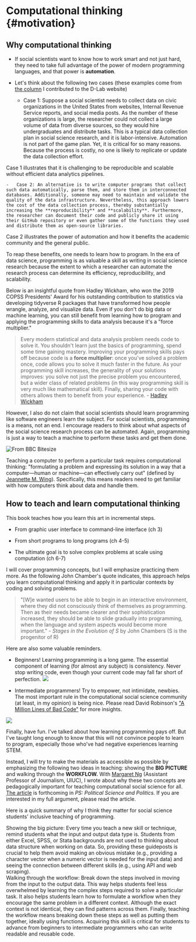 # Computational thinking {#motivation}



## Why computational thinking

-   If social scientists want to know how to work smart and not just hard, they need to take full advantage of the power of modern programming languages, and that power is **automation**.

-   Let's think about the following two cases (these examples come from [the column](https://dlab.berkeley.edu/blog/why-teaching-social-scientists-how-code-professional-important) I contributed to the D-Lab website)

    -   Case 1: Suppose a social scientist needs to collect data on civic organizations in the United States from websites, Internal Revenue Service reports, and social media posts. As the number of these organizations is large, the researcher could not collect a large volume of data from diverse sources, so they would hire undergraduates and distribute tasks. This is a typical data collection plan in social science research, and it is labor-intensive. Automation is not part of the game plan. Yet, it is critical for so many reasons. Because the process is costly, no one is likely to replicate or update the data collection effort.

Case 1 illustrates that it is challenging to be reproducible and scalable without efficient data analytics pipelines.

    -   Case 2: An alternative is to write computer programs that collect such data automatically, parse them, and store them in interconnected databases. Additionally, someone may need to maintain and validate the quality of the data infrastructure. Nevertheless, this approach lowers the cost of the data collection process, thereby substantially increasing the **reproducibility** and **scalability**. Furthermore, the researcher can document their code and publicly share it using their GitHub repository or even gather some of the functions they used and distribute them as open-source libraries.

Case 2 illustrates the power of automation and how it benefits the academic community and the general public.

To reap these benefits, one needs to learn how to program. In the era of data science, programming is as valuable a skill as writing in social science research because the extent to which a researcher can automate the research process can determine its efficiency, reproducibility, and scalability.

Below is an insightful quote from Hadley Wickham, who won the 2019 COPSS Presidents' Award for his outstanding contribution to statistics via developing tidyverse R packages that have transformed how people wrangle, analyze, and visualize data. Even if you don't do big data or machine learning, you can still benefit from learning how to program and applying the programming skills to data analysis because it's a "force multiplier."  

> Every modern statistical and data analysis problem needs code to solve it. You shouldn't learn just the basics of programming, spend some time gaining mastery. Improving your programming skills pays off because code is a **force multiplier**: once you've solved a problem once, code allows you to solve it much faster in the future. As your programming skill increases, the generality of your solutions improves: you solve not just the precise problem you encountered, but a wider class of related problems (in this way programming skill is very much like mathematical skill). Finally, sharing your code with others allows them to benefit from your experience. - [Hadley Wickham](https://imstat.org/2014/12/16/hadley-wickham-impact-the-world-by-being-useful/)

However, I also do not claim that social scientists should learn programming like software engineers learn the subject. For social scientists, programming is a means, not an end. I encourage readers to think about what aspects of the social science research process can be automated. Again, programming is just a way to teach a machine to perform these tasks and get them done.

![From BBC Bitesize](https://bam.files.bbci.co.uk/bam/live/content/znmb87h/large)

Teaching a computer to perform a particular task requires computational thinking: "formulating a problem and expressing its solution in a way that a computer—human or machine—can effectively carry out" (defined by [Jeannette M. Wing](http://www.cs.cmu.edu/afs/cs/usr/wing/www/publications/Wing06.pdf)). Specifically, this means readers need to get familiar with how computers think about data and handle them. 

## How to teach and learn computational thinking

This book teaches how you learn this art in incremental steps.

-   From graphic user interface to command-line interface (ch 3)

-   From short programs to long programs (ch 4-5)

-   The ultimate goal is to solve complex problems at scale using computation (ch 6-7)

I will cover programming concepts, but I will emphasize practicing them more. As the following John Chamber's quote indicates, this approach helps you learn computational thinking and apply it in particular contexts by coding and solving problems. 

> "[W]e wanted users to be able to begin in an interactive environment, where they did not consciously think of themselves as programming. Then as their needs became clearer and their sophistication increased, they should be able to slide gradually into programming, when the language and system aspects would become more important." - *Stages in the Evolution of S* by John Chambers (S is the progenitor of R)

Here are also some valuable reminders. 

-   Beginners! Learning programming is a long game. The essential component of learning (for almost any subject) is consistency. Never stop writing code, even though your current code may fall far short of perfection.
    ![](misc/wickham.png)

-   Intermediate programmers! Try to empower, not intimidate, newbies. The most important rule in the computational social science community (at least, in my opinion) is being nice. Please read David Robinson's ["A Million Lines of Bad Code"](http://varianceexplained.org/programming/bad-code/) for more insights.

![](http://imgs.xkcd.com/comics/code_quality.png)

Finally, have fun. I've talked about how learning programming pays off. But I've taught long enough to know that this will not convince people to learn to program, especially those who've had negative experiences learning STEM. 

Instead, I will try to make the materials as accessible as possible by emphasizing the following two ideas in teaching: showing the **BIG PICTURE** and walking through the **WORKFLOW.** With [Margaret Ng](https://media.illinois.edu/margaret-yee-man-ng) (Assistant Professor of Journalism, UIUC), I wrote about why these two concepts are pedagogically important for teaching computational social science for all. [The article](https://osf.io/preprints/socarxiv/pf7n6/?fbclid=IwAR2ZI0yw_pehS0mxAmeUBOGpzIhiO2LMUPGBzBLTLNo4C2HrJSoH9uZhgTY) is forthcoming in *PS: Political Science and Politics.* If you are interested in my full argument, please read the article. 

Here is a quick summary of why I think they matter for social science students' inclusive teaching of programming.  

Showing the big picture: Every time you teach a new skill or technique, remind students what the input and output data type is. Students from either Excel, SPSS, or Stata backgrounds are not used to thinking about data structure when working on data. So, providing these guideposts is crucial to help them avoid making an obvious mistake (e.g., providing a character vector when a numeric vector is needed for the input data) and seeing the connection between different skills (e.g., using API and web scraping).  
Walking through the workflow: Break down the steps involved in moving from the input to the output data. This way helps students feel less overwhelmed by learning the complex steps required to solve a particular task. It also helps students learn how to formulate a workflow when they encourage the same problem in a different context. Although the exact context is not identical, they can find patterns across them. Finally, teaching the workflow means breaking down these steps as well as putting them together, ideally using functions. Acquiring this skill is critical for students to advance from beginners to intermediate programmers who can write readable and reusable code.
